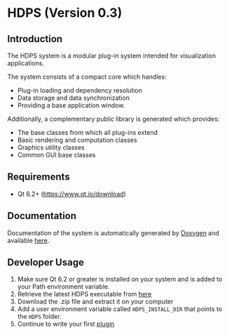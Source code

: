 # HDPS (Version 0.3)

## Introduction

The HDPS system is a modular plug-in system intended for visualization applications.

The system consists of a compact core which handles:

* Plug-in loading and dependency resolution
* Data storage and data synchronization
* Providing a base application window.

Additionally, a complementary public library is generated which provides:

* The base classes from which all plug-ins extend
* Basic rendering and computation classes
* Graphics utility classes
* Common GUI base classes

## Requirements

* Qt 6.2+ (https://www.qt.io/download)

## Documentation
Documentation of the system is automatically generated by [Doxygen](http://www.doxygen.nl/) and available [here](hdps.github.io/documentation).

## Developer Usage

1. Make sure Qt 6.2 or greater is installed on your system and is added to your Path environment variable.
2. Retrieve the latest HDPS executable from [here](https://github.com/hdps/PublicWiki/releases/tag/v0.0.3)
3. Download the .zip file and extract it on your computer
4. Add a user environment variable called `HDPS_INSTALL_DIR` that points to the `HDPS` folder.
5. Continue to write your first [plugin](https://github.com/hdps/PublicWiki/wiki/Writing-your-first-Plugin)
